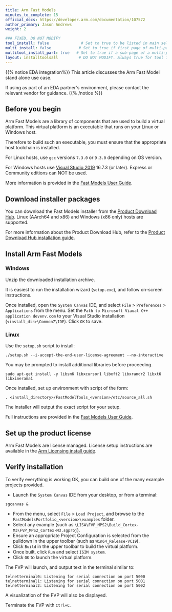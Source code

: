 ```yaml
---
title: Arm Fast Models
minutes_to_complete: 15
official_docs: https://developer.arm.com/documentation/107572
author_primary: Jason Andrews
weight: 2

### FIXED, DO NOT MODIFY
tool_install: false              # Set to true to be listed in main selection page, else false
multi_install: false            # Set to true if first page of multi-page article, else false
multitool_install_part: true   # Set to true if a sub-page of a multi-page article, else false
layout: installtoolsall         # DO NOT MODIFY. Always true for tool install articles
---
```

{{% notice  EDA integration%}}
This article discusses the Arm Fast Model stand alone use case.

If using as part of an EDA partner's environment, please contact the relevant vendor for guidance.
{{% /notice %}}

## Before you begin

Arm Fast Models are a library of components that are used to build a virtual platform. This virtual platform is an executable that runs on your Linux or Windows host.

Therefore to build such an executable, you must ensure that the appropriate host toolchain is installed.

For Linux hosts, use `gcc` versions `7.3.0` or `9.3.0` depending on OS version.

For Windows hosts use [Visual Studio 2019](https://visualstudio.microsoft.com/vs/older-downloads/) 16.7.3 (or later). Express or Community editions can NOT be used.

More information is provided in the [Fast Models User Guide](https://developer.arm.com/documentation/100965/latest/Installing-Fast-Models/Requirements-for-Fast-Models).

## Download installer packages

You can download the Fast Models installer from the [Product Download Hub](https://developer.arm.com/downloads/view/FM000A). Linux (AArch64 and x86) and Windows (x86 only) hosts are supported.

For more information about the Product Download Hub, refer to the [Product Download Hub installation guide](/install-guides/pdh).

## Install Arm Fast Models

### Windows

Unzip the downloaded installation archive.

It is easiest to run the installation wizard (`setup.exe`), and follow on-screen instructions.

Once installed, open the `System Canvas` IDE, and select `File` > `Preferences` > `Applications` from the menu. Set the `Path to Microsoft Viaual C++ application devenv.com` to your Visual Studio installation (`<install_dir>\Common7\IDE`). Click `OK` to save.

### Linux

Use the `setup.sh` script to install:
```command
./setup.sh --i-accept-the-end-user-license-agreement --no-interactive
```
You may be prompted to install additional libraries before proceeding.
```command
sudo apt-get install -y libsm6 libxcursor1 libxft2 libxrandr2 libxt6 libxinerama1
```
Once installed, set up environment with script of the form:
```command
. <install_directory>/FastModelTools_<version>/etc/source_all.sh
```
The installer will output the exact script for your setup.

Full instructions are provided in the [Fast Models User Guide](https://developer.arm.com/documentation/100965/latest/Installing-Fast-Models/Installation).

## Set up the product license

Arm Fast Models are license managed. License setup instructions are available in the [Arm Licensing install guide](/install-guides/license).

## Verify installation

To verify everything is working OK, you can build one of the many example projects provided.
 - Launch the `System Canvas` IDE from your desktop, or from a terminal:
 ```command
 sgcanvas &
 ```
  - From the menu, select `File` > `Load Project`, and browse to the `FastModelsPortfolio_<version>\examples` folder.
 - Select any example (such as `\LISA\FVP_MPS2\Build_Cortex-M3\FVP_MPS2_Cortex-M3.sgproj`).
 - Ensure an appropriate Project Configuration is selected from the pulldown in the upper toolbar (such as `Win64_Release-VC19`).
 - Click `Build` in the upper toolbar to build the virtual platform.
 - Once built, click `Run` and select `ISIM system`.
 - Click `OK` to launch the virtual platform.

The FVP will launch, and output text in the terminal similar to:
```output
telnetterminal0: Listening for serial connection on port 5000
telnetterminal1: Listening for serial connection on port 5001
telnetterminal2: Listening for serial connection on port 5002
```
A visualization of the FVP will also be displayed.

Terminate the FVP with `Ctrl+C`.
